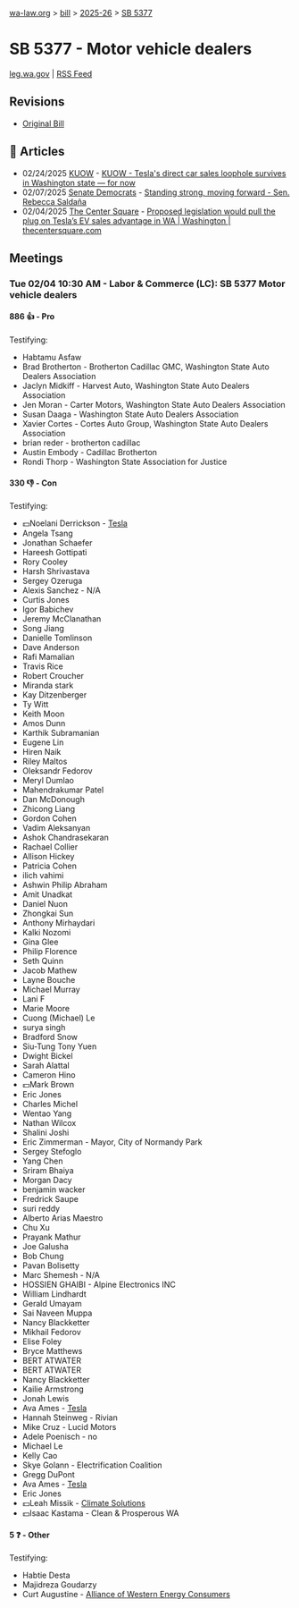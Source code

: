 [wa-law.org](/) > [bill](/bill/) > [2025-26](/bill/2025-26/) > [SB 5377](/bill/2025-26/sb/5377/)

# SB 5377 - Motor vehicle dealers
[leg.wa.gov](https://app.leg.wa.gov/billsummary?BillNumber=5377&Year=2025&Initiative=false) | [RSS Feed](./rss.xml)

## Revisions
* [Original Bill](1/)

## 📰 Articles
* 02/24/2025 [KUOW](/org/kuow/) - [KUOW - Tesla's direct car sales loophole survives in Washington state — for now](https://www.kuow.org/stories/tesla-s-washington-loophole-survives-for-another-year#:~:text=5377)
* 02/07/2025 [Senate Democrats](/org/senate_democrats/) - [Standing strong, moving forward - Sen. Rebecca Saldaña](https://senatedemocrats.wa.gov/saldana/2025/02/07/standing-strong-moving-forward/#:~:text=SB%205377)
* 02/04/2025 [The Center Square](/org/the_center_square/) - [Proposed legislation would pull the plug on Tesla’s EV sales advantage in WA | Washington | thecentersquare.com](https://www.thecentersquare.com/washington/article_d5b3ce26-e343-11ef-a095-c38b117fec61.html#:~:text=Senate%20Bill%205377)

## Meetings
### Tue 02/04 10:30 AM - Labor & Commerce (LC): SB 5377 Motor vehicle dealers
#### 886 👍 - Pro
Testifying:
* Habtamu Asfaw
* Brad Brotherton - Brotherton Cadillac GMC, Washington State Auto Dealers Association
* Jaclyn Midkiff - Harvest Auto, Washington State Auto Dealers Association
* Jen Moran - Carter Motors, Washington State Auto Dealers Association
* Susan Daaga - Washington State Auto Dealers Association
* Xavier Cortes - Cortes Auto Group, Washington State Auto Dealers Association
* brian reder - brotherton cadillac
* Austin Embody - Cadillac Brotherton
* Rondi Thorp - Washington State Association for Justice

#### 330 👎 - Con
Testifying:
* 💵Noelani Derrickson - [Tesla](/org/tesla/)
* Angela Tsang
* Jonathan Schaefer
* Hareesh Gottipati
* Rory Cooley
* Harsh Shrivastava
* Sergey Ozeruga
* Alexis Sanchez - N/A
* Curtis Jones
* Igor Babichev
* Jeremy McClanathan
* Song Jiang
* Danielle Tomlinson
* Dave Anderson
* Rafi Mamalian
* Travis Rice
* Robert Croucher
* Miranda stark
* Kay Ditzenberger
* Ty Witt
* Keith Moon
* Amos Dunn
* Karthik Subramanian
* Eugene Lin
* Hiren Naik
* Riley Maltos
* Oleksandr Fedorov
* Meryl Dumlao
* Mahendrakumar Patel
* Dan McDonough
* Zhicong Liang
* Gordon Cohen
* Vadim Aleksanyan
* Ashok Chandrasekaran
* Rachael Collier
* Allison Hickey
* Patricia Cohen
* ilich vahimi
* Ashwin Philip Abraham
* Amit Unadkat
* Daniel Nuon
* Zhongkai Sun
* Anthony Mirhaydari
* Kalki Nozomi
* Gina Glee
* Philip Florence
* Seth Quinn
* Jacob Mathew
* Layne Bouche
* Michael Murray
* Lani F
* Marie Moore
* Cuong (Michael) Le
* surya singh
* Bradford Snow
* Siu-Tung Tony Yuen
* Dwight Bickel
* Sarah Alattal
* Cameron Hino
* 💵Mark Brown
* Eric Jones
* Charles Michel
* Wentao Yang
* Nathan Wilcox
* Shalini Joshi
* Eric Zimmerman - Mayor, City of Normandy Park
* Sergey Stefoglo
* Yang Chen
* Sriram Bhaiya
* Morgan Dacy
* benjamin wacker
* Fredrick Saupe
* suri reddy
* Alberto Arias Maestro
* Chu Xu
* Prayank Mathur
* Joe Galusha
* Bob Chung
* Pavan Bolisetty
* Marc Shemesh - N/A
* HOSSIEN GHAIBI - Alpine Electronics INC
* William Lindhardt
* Gerald Umayam
* Sai Naveen Muppa
* Nancy Blackketter
* Mikhail Fedorov
* Elise Foley
* Bryce Matthews
* BERT ATWATER
* BERT ATWATER
* Nancy Blackketter
* Kailie Armstrong
* Jonah Lewis
* Ava Ames - [Tesla](/org/tesla/)
* Hannah Steinweg - Rivian
* Mike Cruz - Lucid Motors
* Adele Poenisch - no
* Michael Le
* Kelly Cao
* Skye Golann - Electrification Coalition
* Gregg DuPont
* Ava Ames - [Tesla](/org/tesla/)
* Eric Jones
* 💵Leah Missik - [Climate Solutions](/org/climate_solutions/)
* 💵Isaac Kastama - Clean & Prosperous WA

#### 5 ❓ - Other
Testifying:
* Habtie Desta
* Majidreza Goudarzy
* Curt Augustine - [Alliance of Western Energy Consumers](/org/alliance_of_western_energy_consumers/)

